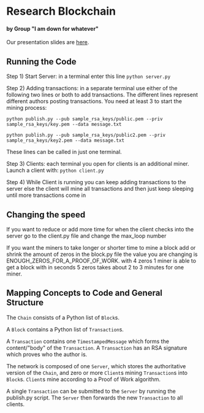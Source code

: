 # Research Blockchain
#### by Group "I am down for whatever"

Our presentation slides are [here](https://docs.google.com/presentation/d/12zZCW3sNTwMv0je1DbffO-R9EuJ9gFCnRg5QlZN8V3c/edit?usp=sharing).

## Running the Code

Step 1) Start Server: in a terminal enter this line `python server.py`

Step 2) Adding transactions: in a separate terminal use either of the following two lines or both to add transactions. The different lines
represent different authors posting transactions. You need at least 3 to start the mining process:

`python publish.py --pub sample_rsa_keys/public.pem --priv sample_rsa_keys/key.pem --data message.txt`

`python publish.py --pub sample_rsa_keys/public2.pem --priv sample_rsa_keys/key2.pem --data message.txt`

These lines can be called in just one terminal.

Step 3) Clients: each terminal you open for clients is an additional miner. Launch a client with: `python client.py`

Step 4) While Client is running you can keep adding transactions to the server else the client will mine all transactions and then just
keep sleeping until more transactions come in

## Changing the speed

If you want to reduce or add more time for when the client checks into the server go to the client.py file and change the max\_loop number

If you want the miners to take longer or shorter time to mine a block add or shrink the amount of zeros in the block.py file the value
you are changing is ENOUGH\_ZEROS\_FOR\_A\_PROOF\_OF\_WORK. with 4 zeros 1 miner is able to get a block with in seconds 5 zeros takes about 2 to 3 minutes for one miner.


## Mapping Concepts to Code and General Structure

The `Chain` consists of a Python list of `Block`s.

A `Block` contains a Python list of `Transaction`s.

A `Transaction` contains one `TimestampedMessage` which forms the content/"body" of the `Transaction`. A `Transaction` has an RSA signature which proves who the author is.

The network is composed of one `Server`, which stores the authoritative version of the `Chain`, and zero or more `Client`s mining `Transaction`s into `Block`s. `Client`s mine according to a Proof of Work algorithm.

A single `Transaction` can be submitted to the `Server` by running the publish.py script. The `Server` then forwards the new `Transaction` to all clients.
